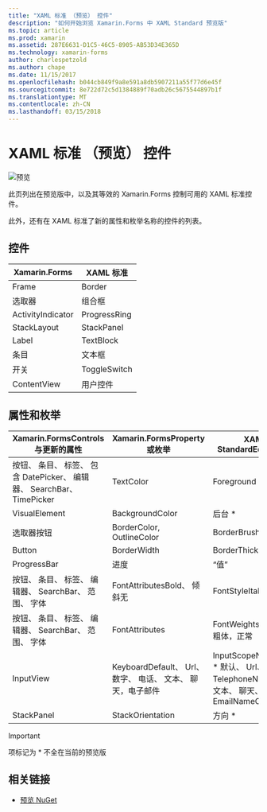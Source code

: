 ```yaml
---
title: "XAML 标准 （预览） 控件"
description: "如何开始浏览 Xamarin.Forms 中 XAML Standard 预览版"
ms.topic: article
ms.prod: xamarin
ms.assetid: 287E6631-D1C5-46C5-8905-AB53D34E365D
ms.technology: xamarin-forms
author: charlespetzold
ms.author: chape
ms.date: 11/15/2017
ms.openlocfilehash: b044cb849f9a8e591a8db5907211a55f77d6e45f
ms.sourcegitcommit: 8e722d72c5d1384889f70adb26c5675544897b1f
ms.translationtype: MT
ms.contentlocale: zh-CN
ms.lasthandoff: 03/15/2018
---
```

# <a name="xaml-standard-preview-controls"></a>XAML 标准 （预览） 控件

![预览](~/media/shared/preview.png)

此页列出在预览版中，以及其等效的 Xamarin.Forms 控制可用的 XAML 标准控件。

此外，还有在 XAML 标准了新的属性和枚举名称的控件的列表。

## <a name="controls"></a>控件

|Xamarin.Forms|XAML 标准|
|--- |--- |
|Frame|Border|
|选取器|组合框|
|ActivityIndicator|ProgressRing|
|StackLayout|StackPanel|
|Label|TextBlock|
|条目|文本框|
|开关|ToggleSwitch|
|ContentView|用户控件|


## <a name="properties-and-enumerations"></a>属性和枚举

|Xamarin.FormsControls 与更新的属性|Xamarin.FormsProperty 或枚举|XAML StandardEquivalent|
|--- |--- |--- |
|按钮、 条目、 标签、 包含 DatePicker、 编辑器、 SearchBar、 TimePicker|TextColor|Foreground|
|VisualElement|BackgroundColor|后台 *|
|选取器按钮|BorderColor, OutlineColor|BorderBrush|
|Button|BorderWidth|BorderThickness|
|ProgressBar|进度|“值”|
|按钮、 条目、 标签、 编辑器、 SearchBar、 范围、 字体|FontAttributesBold、 倾斜无|FontStyleItalic, Normal|
|按钮、 条目、 标签、 编辑器、 SearchBar、 范围、 字体|FontAttributes|FontWeights * 设置为粗体，正常|
|InputView|KeyboardDefault、 Url、 数字、 电话、 文本、 聊天，电子邮件|InputScopeNameValue * 默认、 Url、 数字、 TelephoneNumber、 文本、 聊天、 EmailNameOrAddress|
|StackPanel|StackOrientation|方向 *|

> [!IMPORTANT]
> 项标记为 * 不全在当前的预览版

## <a name="related-links"></a>相关链接

- [预览 NuGet](https://aka.ms/xf-xamlstandard-nuget)
